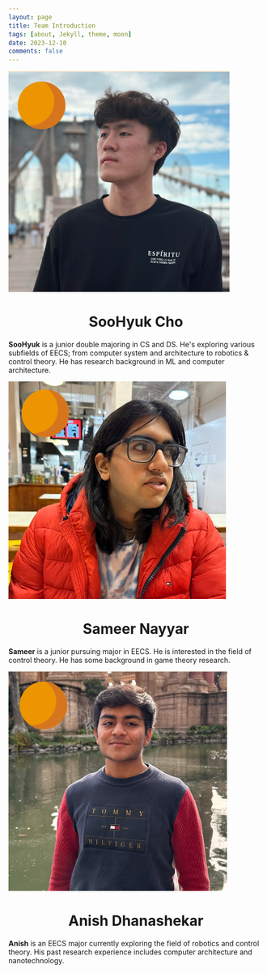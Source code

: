 ```yaml
---
layout: page
title: Team Introduction
tags: [about, Jekyll, theme, moon]
date: 2023-12-10
comments: false
---
```

![SooHyuk](../assets/img/SooHyuk.png)

<h1 style="text-align: center;">SooHyuk Cho</h1>

**SooHyuk** is a junior double majoring in CS and DS. He's exploring various subfields of EECS; from computer system and architecture to robotics & control theory. He has research background in ML and computer architecture.

![Sameer](../assets/img/Sameer.png)

<h1 style="text-align: center;">Sameer Nayyar</h1>

**Sameer** is a junior pursuing major in EECS. He is interested in the field of control theory. He has some background in game theory research.


![Anish](../assets/img/Anish.png)

<h1 style="text-align: center;">Anish Dhanashekar</h1>

**Anish** is an EECS major currently exploring the field of robotics and control theory. His past research experience includes computer architecture and nanotechnology.
